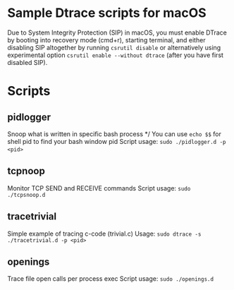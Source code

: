 # Sample Dtrace scripts for macOS

Due to System Integrity Protection (SIP) in macOS, you must enable DTrace by booting into recovery mode (cmd+r), starting terminal, and either disabling SIP altogether by running `csrutil disable` or alternatively using experimental option `csrutil enable --without dtrace` (after you have first disabled SIP).

# Scripts

## pidlogger
Snoop what is written in specific bash process */
You can use `echo $$` for shell pid to find your bash window pid
Script usage: `sudo ./pidlogger.d -p <pid>`
  
## tcpnoop
Monitor TCP SEND and RECEIVE commands
Script usage: `sudo ./tcpsnoop.d`

## tracetrivial
Simple example of tracing c-code (trivial.c)
Usage: `sudo dtrace -s ./tracetrivial.d -p <pid>`

## openings
Trace file open calls per process exec
Script usage: `sudo ./openings.d`
